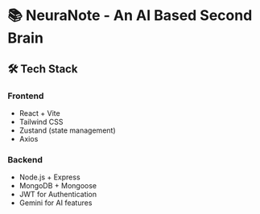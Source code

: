 # 📚 NeuraNote - An AI Based Second Brain

## 🛠️ Tech Stack

### Frontend

- React + Vite
- Tailwind CSS
- Zustand (state management)
- Axios

### Backend

- Node.js + Express
- MongoDB + Mongoose
- JWT for Authentication
- Gemini for AI features
